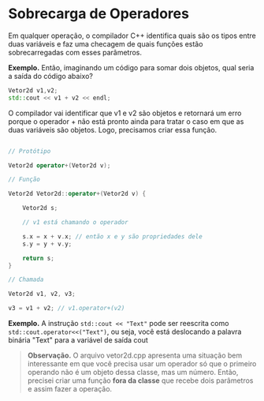 # Sobrecarga de Operadores

Em qualquer operação, o compilador C++ identifica quais são os tipos entre duas variáveis e faz uma checagem de quais funções estão sobrecarregadas com esses parâmetros.

**Exemplo.** Então, imaginando um código para somar dois objetos, qual seria a saída do código abaixo?

```c++
Vetor2d v1,v2;
std::cout << v1 + v2 << endl;
``` 

O compilador vai identificar que v1 e v2 são objetos e retornará um erro porque o operador + não está pronto ainda para tratar o caso em que as duas variáveis são objetos. Logo, precisamos criar essa função.

```c++

// Protótipo

Vetor2d operator+(Vetor2d v);

// Função

Vetor2d Vetor2d::operator+(Vetor2d v) {

	Vetor2d s;

	// v1 está chamando o operador

	s.x = x + v.x; // então x e y são propriedades dele
	s.y = y + v.y;

	return s;
}

// Chamada

Vetor2d v1, v2, v3;

v3 = v1 + v2; // v1.operator+(v2)

```

**Exemplo.** A instrução `std::cout << "Text"` pode ser reescrita como `std::cout.operator<<("Text")`, ou seja, você está deslocando a palavra binária "Text" para a variável de saída cout

> **Observação.** O arquivo vetor2d.cpp apresenta uma situação bem interessante em que você precisa usar um operador só que o primeiro operando não é um objeto dessa classe, mas um número. Então, precisei criar uma função **fora da classe** que recebe dois parâmetros e assim fazer a operação.
